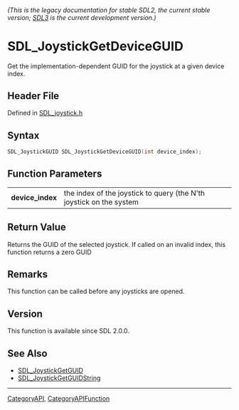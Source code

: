 ###### (This is the legacy documentation for stable SDL2, the current stable version; [SDL3](https://wiki.libsdl.org/SDL3/) is the current development version.)
# SDL_JoystickGetDeviceGUID

Get the implementation-dependent GUID for the joystick at a given device index.

## Header File

Defined in [SDL_joystick.h](https://github.com/libsdl-org/SDL/blob/SDL2/include/SDL_joystick.h)

## Syntax

```c
SDL_JoystickGUID SDL_JoystickGetDeviceGUID(int device_index);

```

## Function Parameters

|                      |                                                                     |
| -------------------- | ------------------------------------------------------------------- |
| **device_index**     | the index of the joystick to query (the N'th joystick on the system |

## Return Value

Returns the GUID of the selected joystick. If called on an invalid index,
this function returns a zero GUID

## Remarks

This function can be called before any joysticks are opened.

## Version

This function is available since SDL 2.0.0.

## See Also

* [SDL_JoystickGetGUID](SDL_JoystickGetGUID)
* [SDL_JoystickGetGUIDString](SDL_JoystickGetGUIDString)

----
[CategoryAPI](CategoryAPI), [CategoryAPIFunction](CategoryAPIFunction)

